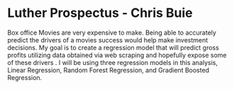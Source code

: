 # Luther Prospectus - Chris Buie

Box office Movies are very expensive to make. Being able to accurately predict the drivers of a movies success would help make investment decisions. My goal is to create a regression model that will predict gross profits utilizing data obtained via web scraping and hopefully expose some of these drivers . I will be using three regression models in this analysis, Linear Regression, Random Forest Regression, and Gradient Boosted Regression.
